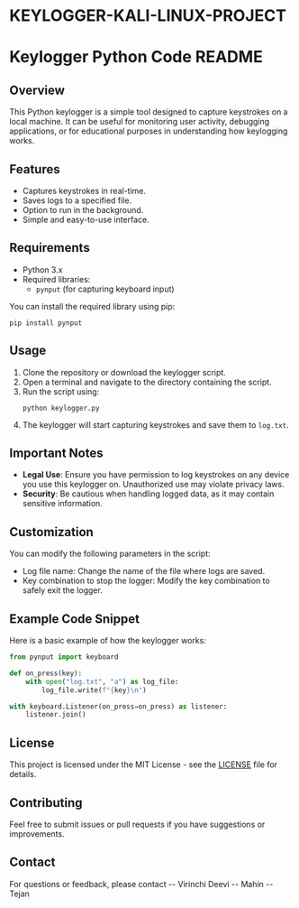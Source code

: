 # KEYLOGGER-KALI-LINUX-PROJECT
# Keylogger Python Code README

## Overview
This Python keylogger is a simple tool designed to capture keystrokes on a local machine. It can be useful for monitoring user activity, debugging applications, or for educational purposes in understanding how keylogging works.

## Features
- Captures keystrokes in real-time.
- Saves logs to a specified file.
- Option to run in the background.
- Simple and easy-to-use interface.

## Requirements
- Python 3.x
- Required libraries:
  - `pynput` (for capturing keyboard input)

You can install the required library using pip:
```
pip install pynput
```

## Usage
1. Clone the repository or download the keylogger script.
2. Open a terminal and navigate to the directory containing the script.
3. Run the script using:
   ```
   python keylogger.py
   ```
4. The keylogger will start capturing keystrokes and save them to `log.txt`.

## Important Notes
- **Legal Use**: Ensure you have permission to log keystrokes on any device you use this keylogger on. Unauthorized use may violate privacy laws.
- **Security**: Be cautious when handling logged data, as it may contain sensitive information.

## Customization
You can modify the following parameters in the script:
- Log file name: Change the name of the file where logs are saved.
- Key combination to stop the logger: Modify the key combination to safely exit the logger.

## Example Code Snippet
Here is a basic example of how the keylogger works:

```python
from pynput import keyboard

def on_press(key):
    with open("log.txt", "a") as log_file:
        log_file.write(f"{key}\n")

with keyboard.Listener(on_press=on_press) as listener:
    listener.join()
```

## License
This project is licensed under the MIT License - see the [LICENSE](LICENSE) file for details.

## Contributing
Feel free to submit issues or pull requests if you have suggestions or improvements.

## Contact
For questions or feedback, please contact
-- Virinchi Deevi
-- Mahin 
-- Tejan
